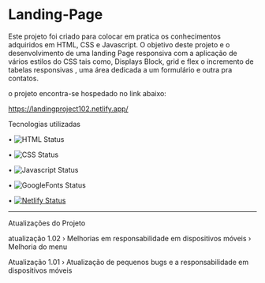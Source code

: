 # Landing-Page



Este projeto foi criado para colocar em pratica os conhecimentos adquiridos em HTML, CSS e Javascript.
  O objetivo deste projeto e o desenvolvimento de uma landing Page responsiva com a aplicação de vários estilos do CSS tais como, Displays Block, grid e flex o incremento de tabelas responsivas , uma área dedicada a um formulário e outra pra contatos. 

o projeto encontra-se hospedado no link abaixo:


https://landingproject102.netlify.app/

Tecnologias utilizadas 

• 	   ![HTML Status](https://img.shields.io/badge/HTML5-E34F26?style=for-the-badge&logo=html5&logoColor=white)

• 	   ![CSS Status](https://img.shields.io/badge/CSS3-1572B6?style=for-the-badge&logo=css3&logoColor=white)

•      ![Javascript Status](https://img.shields.io/badge/JavaScript-323330?style=for-the-badge&logo=javascript&logoColor=F7DF1E)

•      ![GoogleFonts Status](https://img.shields.io/badge/Google-Fonts-green)

•	     [![Netlify Status](https://api.netlify.com/api/v1/badges/4fcccf50-a6d6-452b-839e-6852f4824112/deploy-status)](https://app.netlify.com/sites/clocktimer101/deploys)


______________________________________________________________________________________________________________________________________________________________
Atualizações do Projeto 

atualização 1.02
› Melhorias em responsabilidade em dispositivos móveis 
› Melhoria do menu 

Atualização 1.01 
› Atualização de pequenos bugs e a responsabilidade em dispositivos móveis

